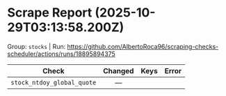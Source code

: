 # Scrape Report (2025-10-29T03:13:58.200Z)

Group: `stocks`  |  Run: https://github.com/AlbertoRoca96/scraping-checks-scheduler/actions/runs/18895894375

| Check | Changed | Keys | Error |
|---|:---:|:--|:--|
| `stock_ntdoy_global_quote` | — |  |  |
